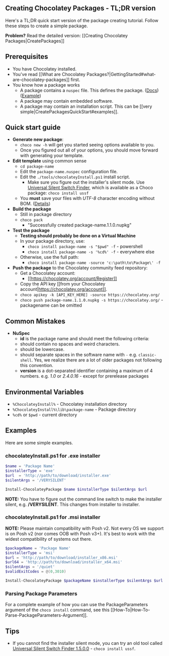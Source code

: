 ## Creating Chocolatey Packages - TL;DR version

Here's a TL;DR quick start version of the package creating tutorial. Follow these steps to create a simple package.

**Problem?** Read the detailed version: [[Creating Chocolatey Packages|CreatePackages]]

## Prerequisites

* You have Chocolatey installed.
* You've read [[What are Chocolatey Packages?|GettingStarted#what-are-chocolatey-packages]] first.
* You know how a package works
  * A package contains a `nuspec` file. This defines the package. ([Docs](http://docs.nuget.org/docs/reference/nuspec-reference)) ([Example](https://github.com/chocolatey/chocolateytemplates/blob/master/_templates/chocolatey/__NAME__.nuspec))
  * A package may contain embedded software.
  * A package may contain an installation script. This can be [[very simple|CreatePackagesQuickStart#examples]].

## Quick start guide

* **Generate new package**:
   * `choco new -h` will get you started seeing options available to you.
   * Once you figured out all of your options, you should move forward with generating your template.
* **Edit template** using common sense
   * `cd package-name`
   * Edit the `package-name.nuspec` configuration file.
   * Edit the `./tools/chocolateyInstall.ps1` install script.
     * Make sure you figure out the installer's silent mode. Use [Universal Silent Switch Finder](http://unattended.sourceforge.net/installers.php), which is available as a Choco package: `choco install ussf`
   * You __must__ save your files with _UTF-8_ character encoding without BOM. ([Details](https://github.com/chocolatey/choco/wiki/CreatePackages#character-encoding))
* **Build the package**
   * Still in package directory
   * `choco pack`
      * "Successfully created package-name.1.1.0.nupkg"
* **Test the package**
   * **Testing should probably be done on a Virtual Machine**
   * In your package directory, use:
      * `choco install package-name -s "$pwd" -f` - powershell
      * `choco install package-name -s '%cd%' -f` - everywhere else
   * Otherwise, use the full path:
      * `choco install package-name -source 'c:\path\to\Package\' -f`
* **Push the package** to the Chocolatey community feed repository:
   * Get a Chocolatey account:
      * [[https://chocolatey.org/account/Register]]
   * Copy the API key [[from your Chocolatey account|https://chocolatey.org/account]].
   * `choco apikey -k [API_KEY_HERE] -source https://chocolatey.org/`
   * `choco push package-name.1.1.0.nupkg -s https://chocolatey.org/` - packagename can be omitted

## Common Mistakes

* **NuSpec**
   * **id** is the package name and should meet the following criteria:
    * should contain no spaces and weird characters.
    * should be lowercase.
    * should separate spaces in the software name with `-` e.g. `classic-shell`. Yes, we realize there are a lot of older packages not following this convention.
   * **version** is a dot-separated identifier containing a maximum of 4 numbers. e.g. _1.0_ or _2.4.0.16_ - except for prerelease packages

## Environmental Variables

* `%ChocolateyInstall%` - Chocolatey installation directory
* `%ChocolateyInstall%\lib\package-name` - Package directory
* `%cd%` or `$pwd` - current directory

## Examples

Here are some simple examples.

### chocolateyInstall.ps1 for .exe installer

```powershell
$name = 'Package Name'
$installerType = 'exe'
$url  = 'http://path/to/download/installer.exe'
$silentArgs = '/VERYSILENT'

Install-ChocolateyPackage $name $installerType $silentArgs $url
```

**NOTE:** You have to figure out the command line switch to make the installer silent, e.g. **/VERYSILENT**. This changes from installer to installer.

### chocolateyInstall.ps1 for .msi installer

**NOTE:** Please maintain compatibility with Posh v2. Not every OS we support is on Posh v2 (nor comes OOB with Posh v3+). It's best to work with the widest compatibility of systems out there.

```powershell
$packageName = 'Package Name'
$installerType = 'msi'
$url = 'http://path/to/download/installer_x86.msi'
$url64 = 'http://path/to/download/installer_x64.msi'
$silentArgs = '/quiet'
$validExitCodes = @(0,3010)

Install-ChocolateyPackage $packageName $installerType $silentArgs $url $url64  -validExitCodes $validExitCodes
```

### Parsing Package Parameters
For a complete example of how you can use the PackageParameters argument of the ```choco install``` command, see this [[How-To|How-To-Parse-PackageParameters-Argument]].
## Tips

* If you cannot find the installer silent mode, you can try an old tool called [Universal Silent Switch Finder 1.5.0.0](http://www.softpedia.com/progDownload/Universal-Silent-Switch-Finder-Download-180984.html) - `choco install ussf`.
